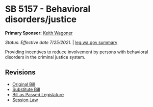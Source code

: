 # SB 5157 - Behavioral disorders/justice
**Primary Sponsor:** [Keith Wagoner](/person/leg/keith.wagoner.md)

*Status: Effective date 7/25/2021.* | [leg.wa.gov summary](https://app.leg.wa.gov/billsummary?BillNumber=5157&Year=2021)

Providing incentives to reduce involvement by persons with behavioral disorders in the criminal justice system.

## Revisions
* [Original Bill](1/)
* [Substitute Bill](S/)
* [Bill as Passed Legislature](S.PL/)
* [Session Law](S.SL/)